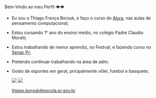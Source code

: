 Bem-Vindo ao meu Perfil 👁️👁️

- Eu sou o Thiago França Borsuk, e faço o curso do [Alura](https://www.alura.com.br/), nas aulas de pensamento computacional;
- Estou cursando  1° ano do ensino médio, no colégio Padre Claudio Morelli;
- Estou trabalhando de menor aprendiz, no Festval, e fazendo curso no [Senac Pr](https://www.pr.senac.br/principal/);
- Pretendo continuar trabalhando na área de adm;
- Gosto de esportes em geral, pricipalmente vôlei, futebol e basquete;

  ![](https://encrypted-tbn0.gstatic.com/images?q=tbn:ANd9GcTgS28bg3k3DLeyA64FR2CillY0EVpHHj15Ig&s)   ![](https://media.tenor.com/7_KRHOBcSnEAAAAM/happy-birthday-ashleigh.gif)

  thiago.borsuk@escola.pr.gov.br

